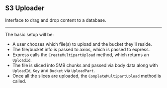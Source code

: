 ## S3 Uploader

Interface to drag and drop content to a database.
<hr />
The basic setup will be:

- A user chooses which file(s) to upload and the bucket they'll reside. 
- The file/bucket info is passed to axios, which is passed to express.
- Express calls the `CreateMultipartUpload` method, which returns an `UploadId`.
- The file is sliced into 5MB chunks and passed via body data along with `UploadId`, `Key` and `Bucket` via `UploadPart`.
- Once all the slices are uploaded, the `CompleteMultipartUpload` method is called.
